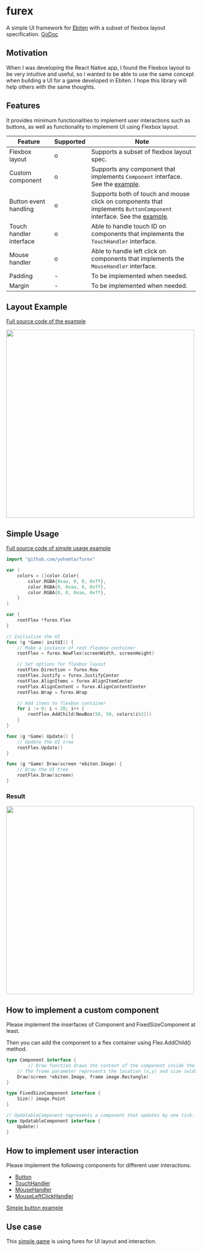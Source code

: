 # furex

A simple UI framework for [Ebiten](https://ebiten.org/) with a subset of flexbox layout specification.
[GoDoc](https://pkg.go.dev/github.com/yohamta/furex)

## Motivation

When I was developing the React Native app, I found the Flexbox layout to be very intuitive and useful, so I wanted to be able to use the same concept when building a UI for a game developed in Ebiten. I hope this library will help others with the same thoughts.

## Features

It provides minimum functionalities to implement user interactions such as buttons, as well as functionality to implement UI using Flexbox layout.

| Feature                 | Supported | Note                                                                                                                   |
|-------------------------|------------------|------------------------------------------------------------------------------------------------------------------------|
| Flexbox layout          | o                | Supports a subset of flexbox layout spec.                                                                              |
| Custom component   | o                | Supports any component that implements `Component` interface. See the [example](https://github.com/yohamta/furex/blob/master/examples/shared/box.go). |
| Button event handling   | o                | Supports both of touch and mouse click on components that implements `ButtonComponent` interface. See the [example](https://github.com/yohamta/furex/blob/master/examples/shared/button.go). |
| Touch handler interface | o                | Able to handle touch ID on components that implements the `TouchHandler` interface.                                                                             |
| Mouse handler           | o                | Able to handle left click on components that implements the `MouseHandler` interface.                                                                                |
| Padding           | -                | To be implemented when needed.                                                     |
| Margin           | -                | To be implemented when needed.                                                      |



## Layout Example

[Full source code of the example](https://github.com/yohamta/furex/blob/master/examples/nesting/main.go)

<image src="https://user-images.githubusercontent.com/1475839/133440846-dae6cc3e-22d4-4e13-965c-7989b50ed58a.png" width="500px" />


## Simple Usage

[Full source code of simple usage example](https://github.com/yohamta/furex/blob/master/examples/wrap/main.go)

```go
import "github.com/yohamta/furex"

var (
	colors = []color.Color{
		color.RGBA{0xaa, 0, 0, 0xff},
		color.RGBA{0, 0xaa, 0, 0xff},
		color.RGBA{0, 0, 0xaa, 0xff},
	}
)

var {
	rootFlex *furex.Flex
}

// Initialize the UI
func (g *Game) initUI() {
	// Make a instance of root flexbox container
	rootFlex = furex.NewFlex(screenWidth, screenHeight)

	// Set options for flexbox layout
	rootFlex.Direction = furex.Row
	rootFlex.Justify = furex.JustifyCenter
	rootFlex.AlignItems = furex.AlignItemCenter
	rootFlex.AlignContent = furex.AlignContentCenter
	rootFlex.Wrap = furex.Wrap

	// Add items to flexbox container
	for i := 0; i < 20; i++ {
		rootFlex.AddChild(NewBox(50, 50, colors[i%3]))
	}
}

func (g *Game) Update() {
	// Update the UI tree
	rootFlex.Update()
}

func (g *Game) Draw(screen *ebiten.Image) {
	// Draw the UI tree
	rootFlex.Draw(screen)
}
```

### Result
<image src="https://user-images.githubusercontent.com/1475839/133445715-b94b8c7f-bcd3-4aef-b7a4-b58bbb29d556.png" width="500px" />

## How to implement a custom component

Please implement the inserfaces of Component and FixedSizeComponent at least.

Then you can add the component to a flex container using Flex.AddChild() method.

```go
type Component interface {
        // Draw function draws the content of the component inside the frame.
	// The frame parameter represents the location (x,y) and size (width,height) relative to the window (0,0).
	Draw(screen *ebiten.Image, frame image.Rectangle)
}

type FixedSizeComponent interface {
	Size() image.Point
}

// UpdatableComponent represents a component that updates by one tick.
type UpdatableComponent interface {
	Update()
}
```

## How to implement user interaction

Please implement the following components for different user interactions.

- [Button](https://pkg.go.dev/github.com/yohamta/furex#Button)
- [TouchHandler](https://pkg.go.dev/github.com/yohamta/furex#TouchHandler)
- [MouseHandler](https://pkg.go.dev/github.com/yohamta/furex#MouseHandler)
- [MouseLeftClickHandler](https://pkg.go.dev/github.com/yohamta/furex#MouseLeftClickHandler)

[Simple button example](https://github.com/yohamta/furex/blob/master/examples/shared/button.go)

## Use case
This [simple game](https://github.com/yohamta/godanmaku) is using furex for UI layout and interaction.

